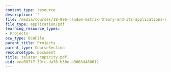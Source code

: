 ```yaml
---
content_type: resource
description: ''
file: /media/courses/18-996-random-matrix-theory-and-its-applications-spring-2004/eea087f739fcda70b30ee8808d480612_telatar_capacity.pdf
file_type: application/pdf
learning_resource_types:
- Projects
ocw_type: OCWFile
parent_title: Projects
parent_type: CourseSection
resourcetype: Document
title: telatar_capacity.pdf
uid: eea087f7-39fc-da70-b30e-e8808d480612
---
```

